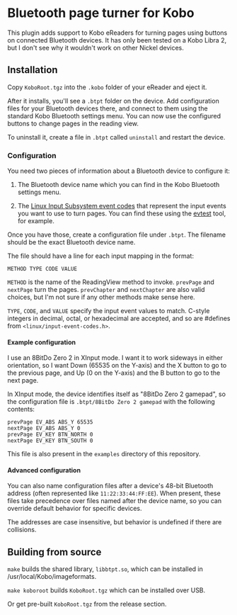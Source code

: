 # Bluetooth page turner for Kobo

This plugin adds support to Kobo eReaders for turning pages using buttons on
connected Bluetooth devices.  It has only been tested on a Kobo Libra 2, but I
don't see why it wouldn't work on other Nickel devices.

## Installation

Copy `KoboRoot.tgz` into the `.kobo` folder of your eReader and eject it.

After it installs, you'll see a `.btpt` folder on the device.  Add
configuration files for your Bluetooth devices there, and connect to them using
the standard Kobo Bluetooth settings menu.  You can now use the configured
buttons to change pages in the reading view.

To uninstall it, create a file in `.btpt` called `uninstall` and restart the
device.

### Configuration

You need two pieces of information about a Bluetooth device to configure it:

1. The Bluetooth device name which you can find in the Kobo Bluetooth settings
   menu.

2. The [Linux Input Subsystem event codes][0] that represent the input events
   you want to use to turn pages.  You can find these using the [evtest][1]
   tool, for example.

Once you have those, create a configuration file under `.btpt`.  The filename
should be the exact Bluetooth device name.

The file should have a line for each input mapping in the format:

```
METHOD TYPE CODE VALUE
```

`METHOD` is the name of the ReadingView method to invoke.  `prevPage` and
`nextPage` turn the pages.  `prevChapter` and `nextChapter` are also valid
choices, but I'm not sure if any other methods make sense here.

`TYPE`, `CODE`, and `VALUE` specify the input event values to match.  C-style
integers in decimal, octal, or hexadecimal are accepted, and so are #defines
from `<linux/input-event-codes.h>`. 

[0]: https://www.kernel.org/doc/html/v4.14/input/event-codes.html
[1]: https://cgit.freedesktop.org/evtest/

#### Example configuration

I use an 8BitDo Zero 2 in XInput mode.  I want it to work sideways in either
orientation, so I want Down (65535 on the Y-axis) and the X button to go to the
previous page, and Up (0 on the Y-axis) and the B button to go to the next
page.

In XInput mode, the device identifies itself as "8BitDo Zero 2 gamepad", so
the configuration file is `.btpt/8BitDo Zero 2 gamepad` with the following
contents:

```
prevPage EV_ABS ABS_Y 65535
nextPage EV_ABS ABS_Y 0
prevPage EV_KEY BTN_NORTH 0
nextPage EV_KEY BTN_SOUTH 0
```

This file is also present in the `examples` directory of this repository.

#### Advanced configuration

You can also name configuration files after a device's 48-bit Bluetooth address
(often represented like `11:22:33:44:FF:EE`).  When present, these files take
precedence over files named after the device name, so you can override default
behavior for specific devices.

The addresses are case insensitive, but behavior is undefined if there are
collisions.

## Building from source

`make` builds the shared library, `libbtpt.so`, which can be installed in
/usr/local/Kobo/imageformats.

`make koboroot` builds `KoboRoot.tgz` which can be installed over USB.

Or get pre-built `KoboRoot.tgz` from the release section.
